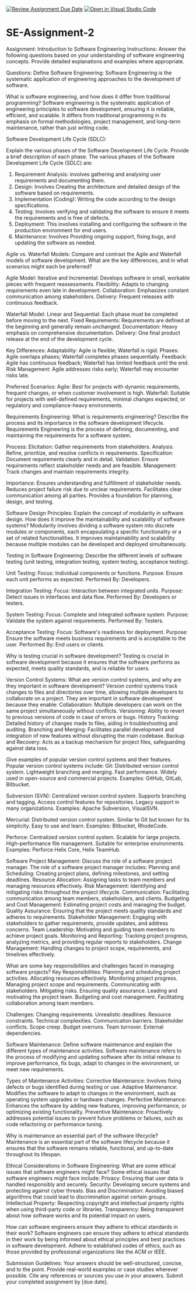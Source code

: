[![Review Assignment Due Date](https://classroom.github.com/assets/deadline-readme-button-24ddc0f5d75046c5622901739e7c5dd533143b0c8e959d652212380cedb1ea36.svg)](https://classroom.github.com/a/-ucQIGTc)
[![Open in Visual Studio Code](https://classroom.github.com/assets/open-in-vscode-718a45dd9cf7e7f842a935f5ebbe5719a5e09af4491e668f4dbf3b35d5cca122.svg)](https://classroom.github.com/online_ide?assignment_repo_id=15213283&assignment_repo_type=AssignmentRepo)
# SE-Assignment-2
Assignment: Introduction to Software Engineering
Instructions:
Answer the following questions based on your understanding of software engineering concepts. Provide detailed explanations and examples where appropriate.

Questions:
Define Software Engineering: 
Software Engineering is the systematic application of engineering approaches to the development of software.

What is software engineering, and how does it differ from traditional programming? 
Software engineering is the systematic application of engineering principles to software development, ensuring it is reliable, efficient, and scalable. It differs from traditional programming in its emphasis on formal methodologies, project management, and long-term maintenance, rather than just writing code.

Software Development Life Cycle (SDLC):

Explain the various phases of the Software Development Life Cycle. Provide a brief description of each phase.
The various phases of the Software Development Life Cycle (SDLC) are:

1. Requirement Analysis: involves gathering and analysing user requirements and documenting them.
2. Design: Involves Creating the architecture and detailed design of the software based on requirements.
3. Implementation (Coding): Writing the code according to the design specifications.
4. Testing: Involves verifying and validating the software to ensure it meets the requirements and is free of defects.
5. Deployment: This involves installing and configuring the software in the production environment for end users.
6. Maintenance: Involves Providing ongoing support, fixing bugs, and updating the software as needed.

Agile vs. Waterfall Models:
Compare and contrast the Agile and Waterfall models of software development. What are the key differences, and in what scenarios might each be preferred?

Agile Model:
Iterative and Incremental: Develops software in small, workable pieces with frequent reassessments.
Flexibility: Adapts to changing requirements even late in development.
Collaboration: Emphasizes constant communication among stakeholders.
Delivery: Frequent releases with continuous feedback.

Waterfall Model:
Linear and Sequential: Each phase must be completed before moving to the next.
Fixed Requirements: Requirements are defined at the beginning and generally remain unchanged.
Documentation: Heavy emphasis on comprehensive documentation.
Delivery: One final product release at the end of the development cycle.

Key Differences:
Adaptability: Agile is flexible; Waterfall is rigid.
Phases: Agile overlaps phases; Waterfall completes phases sequentially.
Feedback: Agile has continuous feedback; Waterfall has limited feedback until the end.
Risk Management: Agile addresses risks early; Waterfall may encounter risks late.

Preferred Scenarios:
Agile: Best for projects with dynamic requirements, frequent changes, or when customer involvement is high.
Waterfall: Suitable for projects with well-defined requirements, minimal changes expected, or regulatory and compliance-heavy environments.

Requirements Engineering:
What is requirements engineering? Describe the process and its importance in the software development lifecycle.
Requirements Engineering is the process of defining, documenting, and maintaining the requirements for a software system.

Process:
Elicitation: Gather requirements from stakeholders.
Analysis: Refine, prioritize, and resolve conflicts in requirements.
Specification: Document requirements clearly and in detail.
Validation: Ensure requirements reflect stakeholder needs and are feasible.
Management: Track changes and maintain requirements integrity.

Importance:
Ensures understanding and fulfillment of stakeholder needs.
Reduces project failure risk due to unclear requirements.
Facilitates clear communication among all parties.
Provides a foundation for planning, design, and testing.


Software Design Principles:
Explain the concept of modularity in software design. How does it improve the maintainability and scalability of software systems?
Modularity involves dividing a software system into discrete modules or components, each encapsulating a specific functionality or a set of related functionalities.
It improves maintainability and scalability because multiple modules can be developed and deployed simultaneously.

Testing in Software Engineering:
Describe the different levels of software testing (unit testing, integration testing, system testing, acceptance testing). 

Unit Testing:
Focus: Individual components or functions.
Purpose: Ensure each unit performs as expected.
Performed By: Developers.

Integration Testing:
Focus: Interaction between integrated units.
Purpose: Detect issues in interfaces and data flow.
Performed By: Developers or testers.

System Testing:
Focus: Complete and integrated software system.
Purpose: Validate the system against requirements.
Performed By: Testers.

Acceptance Testing:
Focus: Software's readiness for deployment.
Purpose: Ensure the software meets business requirements and is acceptable to the user.
Performed By: End users or clients.

Why is testing crucial in software development?
Testing is crucial in software development because it ensures that the software performs as expected, meets quality standards, and is reliable for users.

Version Control Systems:
What are version control systems, and why are they important in software development?
Version control systems track changes to files and directories over time, allowing multiple developers to collaborate on a project. They are important in software development because they enable:
Collaboration: Multiple developers can work on the same project simultaneously without conflicts.
Versioning: Ability to revert to previous versions of code in case of errors or bugs.
History Tracking: Detailed history of changes made to files, aiding in troubleshooting and auditing.
Branching and Merging: Facilitates parallel development and integration of new features without disrupting the main codebase.
Backup and Recovery: Acts as a backup mechanism for project files, safeguarding against data loss.

Give examples of popular version control systems and their features.
Popular version control systems include:
Git:
Distributed version control system.
Lightweight branching and merging.
Fast performance.
Widely used in open-source and commercial projects.
Examples: GitHub, GitLab, Bitbucket.

Subversion (SVN):
Centralized version control system.
Supports branching and tagging.
Access control features for repositories.
Legacy support in many organizations.
Examples: Apache Subversion, VisualSVN.

Mercurial:
Distributed version control system.
Similar to Git but known for its simplicity.
Easy to use and learn.
Examples: Bitbucket, RhodeCode.

Perforce:
Centralized version control system.
Scalable for large projects.
High-performance file management.
Suitable for enterprise environments.
Examples: Perforce Helix Core, Helix TeamHub.

Software Project Management:
Discuss the role of a software project manager.
The role of a software project manager includes:
Planning and Scheduling: Creating project plans, defining milestones, and setting deadlines.
Resource Allocation: Assigning tasks to team members and managing resources effectively.
Risk Management: Identifying and mitigating risks throughout the project lifecycle.
Communication: Facilitating communication among team members, stakeholders, and clients.
Budgeting and Cost Management: Estimating project costs and managing the budget.
Quality Assurance: Ensuring that the project meets quality standards and adheres to requirements.
Stakeholder Management: Engaging with stakeholders to gather requirements, provide updates, and address concerns.
Team Leadership: Motivating and guiding team members to achieve project goals.
Monitoring and Reporting: Tracking project progress, analyzing metrics, and providing regular reports to stakeholders.
Change Management: Handling changes to project scope, requirements, and timelines effectively.

What are some key responsibilities and challenges faced in managing software projects?
Key Responsibilities:
Planning and scheduling project activities.
Allocating resources effectively.
Monitoring project progress.
Managing project scope and requirements.
Communicating with stakeholders.
Mitigating risks.
Ensuring quality assurance.
Leading and motivating the project team.
Budgeting and cost management.
Facilitating collaboration among team members.

Challenges:
Changing requirements.
Unrealistic deadlines.
Resource constraints.
Technical complexities.
Communication barriers.
Stakeholder conflicts.
Scope creep.
Budget overruns.
Team turnover.
External dependencies.

Software Maintenance:
Define software maintenance and explain the different types of maintenance activities.
Software maintenance refers to the process of modifying and updating software after its initial release to improve performance, 
fix bugs, adapt to changes in the environment, or meet new requirements.

Types of Maintenance Activities:
Corrective Maintenance: Involves fixing defects or bugs identified during testing or use.
Adaptive Maintenance: Modifies the software to adapt to changes in the environment, such as operating system upgrades or hardware changes.
Perfective Maintenance: Enhances the software by adding new features, improving performance, or optimizing existing functionality.
Preventive Maintenance: Proactively addresses potential issues to prevent future problems or failures, such as code refactoring or performance tuning.

Why is maintenance an essential part of the software lifecycle?
Maintenance is an essential part of the software lifecycle because it ensures that the software remains reliable, functional, and up-to-date throughout its lifespan.

Ethical Considerations in Software Engineering:
What are some ethical issues that software engineers might face?
Some ethical issues that software engineers might face include:
Privacy: Ensuring that user data is handled responsibly and securely.
Security: Developing secure systems and protecting against cyber threats.
Bias and Discrimination: Avoiding biased algorithms that could lead to discrimination against certain groups.
Intellectual Property: Respecting copyright and intellectual property rights when using third-party code or libraries.
Transparency: Being transparent about how software works and its potential impact on users.

How can software engineers ensure they adhere to ethical standards in their work?
Software engineers can ensure they adhere to ethical standards in their work by being informed about ethical principles and best practices in software development.
Adhere to established codes of ethics, such as those provided by professional organizations like the ACM or IEEE.


Submission Guidelines:
Your answers should be well-structured, concise, and to the point.
Provide real-world examples or case studies wherever possible.
Cite any references or sources you use in your answers.
Submit your completed assignment by [due date].
